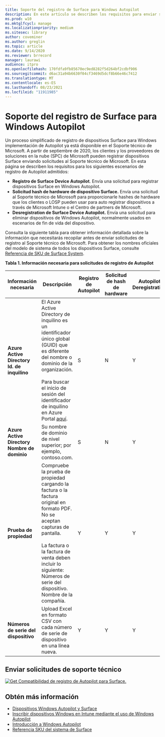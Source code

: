 ```yaml
---
title: Soporte del registro de Surface para Windows Autopilot
description: En este artículo se describen los requisitos para enviar solicitudes de registro de Autopilot al Soporte técnico de Microsoft.
ms.prod: w10
ms.mktglfcycl: manage
ms.localizationpriority: medium
ms.sitesec: library
author: coveminer
ms.author: greglin
ms.topic: article
ms.date: 9/14/2020
ms.reviewer: brrecord
manager: laurawi
audience: itpro
ms.openlocfilehash: 170fdfa9fb85670ec9ed8282f5d264bf2cdbf906
ms.sourcegitcommit: d6ac31a94b6630f04cf3469d5dcf8b66e46c7412
ms.translationtype: MT
ms.contentlocale: es-ES
ms.lasthandoff: 08/23/2021
ms.locfileid: "11911985"
---
```

# <a name="surface-registration-support-for-windows-autopilot"></a>Soporte del registro de Surface para Windows Autopilot

Un proceso simplificado de registro de dispositivos Surface para Windows implementación de Autopilot ya está disponible en el Soporte técnico de Microsoft. A partir de septiembre de 2020, los clientes y los proveedores de soluciones en la nube (SPC) de Microsoft pueden registrar dispositivos Surface enviando solicitudes al Soporte técnico de Microsoft. En esta página se describen los requisitos para los siguientes escenarios de registro de Autopilot admitidos:
 
- **Registro de Surface Device Autopilot**. Envía una solicitud para registrar dispositivos Surface en Windows Autopilot.
- **Solicitud hash de hardware de dispositivo Surface.** Envía una solicitud al Soporte técnico de Microsoft para proporcionarle hashes de hardware que los clientes o LOSP pueden usar para auto registrar dispositivos a través de Microsoft Intune o el Centro de partners de Microsoft.
- **Desregistration de Surface Device Autopilot.** Envía una solicitud para eliminar dispositivos de Windows Autopilot, normalmente usados en escenarios de fin de vida del dispositivo.

Consulta la siguiente tabla para obtener información detallada sobre la información que necesitarás recopilar antes de enviar solicitudes de registro al Soporte técnico de Microsoft. Para obtener los nombres oficiales del modelo de sistema de todos los dispositivos Surface, consulte [Referencia de SKU de Surface System](surface-system-sku-reference.md).
 
**Tabla 1. Información necesaria para solicitudes de registro de Autopilot**
 

| Información necesaria                   | Descripción                                                                                                                                                                                                                                                                                    | Registro de Autopilot | Solicitud de hash de hardware | Autopilot<br>Deregistration |
| -------------------------------------- | ---------------------------------------------------------------------------------------------------------------------------------------------------------------------------------------------------------------------------------------------------------------------------------------------- | ---------------------- | --------------------- | --------------------------- |
| **Azure Active Directory Id. de inquilino**   | El Azure Active Directory de inquilino es un identificador único global (GUID) que es diferente del nombre o dominio de la organización.<br> <br>Para buscar el inicio de sesión del identificador de inquilino en Azure Portal [aquí](https://portal.azure.com/#blade/Microsoft_AAD_IAM/ActiveDirectoryMenuBlade/Properties). | S                      | N                     | Y                           |
| **Azure Active Directory Nombre de dominio** | Su nombre de dominio de nivel superior; por ejemplo, contoso.com.                                                                                                                                                                                                                                          | S                      | N                     | Y                           |
| **Prueba de propiedad**                 | Compruebe la prueba de propiedad cargando la factura o la factura original en formato PDF. No se aceptan capturas de pantalla.<br> <br>La factura o la factura de venta deben incluir lo siguiente:<br>Números de serie del dispositivo.<br>Nombre de la compañía.                                                           | Y                      | Y                     | Y                           |
| **Números de serie del dispositivo**              | Upload Excel en formato CSV con cada número de serie de dispositivo en una línea nueva.                                                                                                                                                                                                                  | Y                      | Y                     | Y                           |

 

## <a name="submit-support-requests"></a>Enviar solicitudes de soporte técnico

  [![Get Compatibilidad de registro de Autopilot para Surface.](images/autopilot-reg-support-surface.png)](https://prod.support.services.microsoft.com/supportrequestform/0d8bf192-cab7-6d39-143d-5a17840b9f5f)
 
 
 
## <a name="learn-more"></a>Obtén más información

- [Dispositivos Windows Autopilot y Surface](windows-autopilot-and-surface-devices.md)
- [Inscribir dispositivos Windows en Intune mediante el uso de Windows Autopilot](https://docs.microsoft.com/mem/autopilot/enrollment-autopilot)
- [Introducción a Windows Autopilot](https://docs.microsoft.com/mem/autopilot/windows-autopilot)
- [Referencia SKU del sistema de Surface](surface-system-sku-reference.md)

 
 
 

